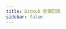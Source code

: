 ```yaml
---
title: GitHub 登录回调
sidebar: false
---
```


<script setup>
import { onMounted } from 'vue'
import { useRouter } from 'vitepress'

const router = useRouter()

onMounted(async () => {
  const code = new URLSearchParams(window.location.search).get('code')
  if (code) {
    // 这里需要一个后端服务来处理 OAuth token 交换
    // 为了安全考虑，client_secret 不能在前端存储
    // 你需要部署一个简单的后端服务来处理这个请求
    
    try {
      // 存储 token
      localStorage.setItem('github_token', 'YOUR_TOKEN')
      // 跳转回编辑器页面
      window.location.href = '/editor/'
    } catch (error) {
      alert('登录失败：' + error.message)
    }
  }
})
</script>

<template>
  <div class="callback-container">
    <h2>正在处理登录...</h2>
  </div>
</template>

<style scoped>
.callback-container {
  text-align: center;
  padding: 40px;
}
</style>
